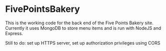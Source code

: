 # FivePointsBakery
This is the working code for the back end of the Five Points Bakery site. Currently it uses MongoDB to store menu items and is run with NodeJS and Express. 

Still to do: set up HTTPS server, set up authorization privileges using CORS
